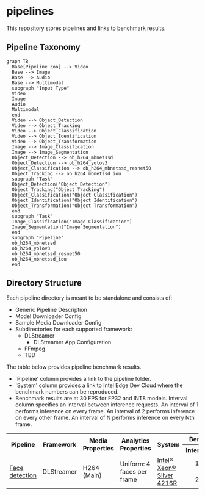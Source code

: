 # pipelines

This repository stores pipelines and links to benchmark results.

## Pipeline Taxonomy

```mermaid
graph TB
  Base[Pipeline Zoo] --> Video
  Base --> Image
  Base --> Audio
  Base --> Multimodal
  subgraph "Input Type"
  Video
  Image
  Audio
  Multimodal
  end
  Video --> Object_Detection
  Video --> Object_Tracking
  Video --> Object_Classification
  Video --> Object_Identification
  Video --> Object_Transformation
  Image --> Image_Classification
  Image --> Image_Segmentation
  Object_Detection --> ob_h264_mbnetssd
  Object_Detection --> ob_h264_yolov3
  Object_Classification --> ob_h264_mbnetssd_resnet50
  Object_Tracking --> ob_h264_mbnetssd_iou
  subgraph "Task"
  Object_Detection("Object Detection")
  Object_Tracking("Object Tracking")
  Object_Classification("Object Classification")
  Object_Identification("Object Identification")
  Object_Transformation("Object Transformation")
  end
  subgraph "Task"
  Image_Classification("Image Classification")
  Image_Segmentation("Image Segmentation")
  end
  subgraph "Pipeline"
  ob_h264_mbnetssd
  ob_h264_yolov3
  ob_h264_mbnetssd_resnet50
  ob_h264_mbnetssd_iou
  end
```

## Directory Structure

Each pipeline directory is meant to be standalone and consists of:

* Generic Pipeline Description
* Model Downloader Config
* Sample Media Downloader Config
* Subdirectories for each supported framework:
  * DLStreamer
    * DLStreamer App Configuration
  * FFmpeg
  * TBD


The table below provides pipeline benchmark results. 
* 'Pipeline' column provides a link to the pipeline folder. 
* 'System' column provides a link to Intel Edge Dev Cloud where the benchmark numbers can be reproduced.
* Benchmark results are at 30 FPS for FP32 and INT8 models. Interval column specifies an interval between inference requests. An interval of 1 performs inference on every frame. An interval of 2 performs inference on every other frame. An interval of N performs inference on every Nth frame.

<table>
    <tr>
        <th rowspan=2>Pipeline</th>
        <th rowspan=2>Framework</th>
        <th rowspan=2>Media Properties</th>
        <th rowspan=2>Analytics Properties</th>
        <th rowspan=2>System</th>
        <th align=center, colspan=3>Benchmark Results</th>
    </tr>
        <th aligh=left>Interval</th>
        <th align=left>FP32</th>
        <th align=left>INT8</th>
    </tr>
    <tr>
        <td rowspan=2><a href=https://gitlab.devtools.intel.com/video-analytics/gst-video-analytics/-/tree/master/samples%2Fgst_launch%2Fface_detection_and_classification>Face detection</a></td>
        <td rowspan=2>DLStreamer</td>
        <td rowspan=2>H264 (Main)</td>
        <td rowspan=2>Uniform: 4 faces per frame</td>
        <td rowspan=2><a href=https://software.intel.com/en-us/devcloud/edge>Intel&reg; Xeon&reg; Silver 4216R</a></td>
        <td align=center>1</td>
        <td>29</td>
        <td>74</td>
    </tr>
    <tr>
        <td align=center>2</td>
        <td>53</td>
        <td>104</td>
    </tr>
</table>